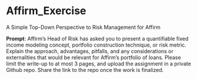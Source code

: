 # Affirm_Exercise
A Simple Top-Down Perspective to Risk Management for Affirm

**Prompt**:
Affirm’s Head of Risk has asked you to present a quantifiable fixed income modeling concept, portfolio construction technique, or risk metric. Explain the approach, advantages, pitfalls, and any considerations or externalities that would be relevant for Affirm’s portfolio of loans. Please limit the write-up to at most 3 pages, and upload the assignment in a private Github repo. Share the link to the repo once the work is finalized. 
